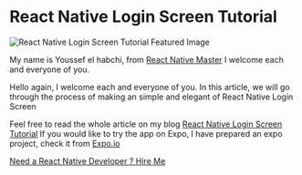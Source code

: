 
# React Native Login Screen Tutorial

  

![React Native Login Screen Tutorial Featured Image](https://rn-master.com/wp-content/uploads/2019/11/React-Native-Login-Screen-Tutorial.png)
  

My name is Youssef el habchi, from [React Native Master](https://rn-master.com) I welcome each and everyone of you.


Hello again, I welcome each and everyone of you. In this article, we will go through the process of making an simple and elegant of React Native Login Screen


Feel free to read the whole article on my blog [React Native Login Screen Tutorial](https://rn-master.com/react-native-login-screen-tutorial)
If you would like to try the app on Expo, I have prepared an expo project, check it from  [Expo.io](https://expo.io/@alhydra/react-native-login-screen-tutorial)


[Need a React Native Developer ? Hire Me](https://rn-master.com/senior-react-native-developer-ready-to-go/)
